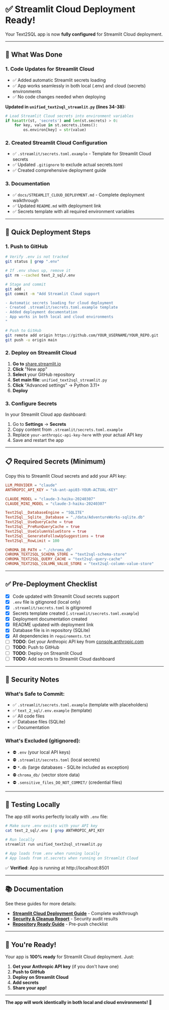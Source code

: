 # ✅ Streamlit Cloud Deployment Ready!

Your Text2SQL app is now **fully configured** for Streamlit Cloud deployment.

---

## 🎯 What Was Done

### 1. Code Updates for Streamlit Cloud
- ✅ Added automatic Streamlit secrets loading
- ✅ App works seamlessly in both local (.env) and cloud (secrets) environments
- ✅ No code changes needed when deploying

**Updated in `unified_text2sql_streamlit.py` (lines 34-38):**
```python
# Load Streamlit Cloud secrets into environment variables
if hasattr(st, 'secrets') and len(st.secrets) > 0:
    for key, value in st.secrets.items():
        os.environ[key] = str(value)
```

### 2. Created Streamlit Cloud Configuration
- ✅ `.streamlit/secrets.toml.example` - Template for Streamlit Cloud secrets
- ✅ Updated `.gitignore` to exclude actual secrets.toml
- ✅ Created comprehensive deployment guide

### 3. Documentation
- ✅ `docs/STREAMLIT_CLOUD_DEPLOYMENT.md` - Complete deployment walkthrough
- ✅ Updated `README.md` with deployment link
- ✅ Secrets template with all required environment variables

---

## 🚀 Quick Deployment Steps

### 1. Push to GitHub

```bash
# Verify .env is not tracked
git status | grep ".env"

# If .env shows up, remove it
git rm --cached text_2_sql/.env

# Stage and commit
git add .
git commit -m "Add Streamlit Cloud support

- Automatic secrets loading for cloud deployment
- Created .streamlit/secrets.toml.example template
- Added deployment documentation
- App works in both local and cloud environments
"

# Push to GitHub
git remote add origin https://github.com/YOUR_USERNAME/YOUR_REPO.git
git push -u origin main
```

### 2. Deploy on Streamlit Cloud

1. **Go to** [share.streamlit.io](https://share.streamlit.io)
2. **Click** "New app"
3. **Select** your GitHub repository
4. **Set main file**: `unified_text2sql_streamlit.py`
5. **Click** "Advanced settings" → Python 3.11+
6. **Deploy**

### 3. Configure Secrets

In your Streamlit Cloud app dashboard:

1. Go to **Settings** → **Secrets**
2. Copy content from `.streamlit/secrets.toml.example`
3. Replace `your-anthropic-api-key-here` with your actual API key
4. Save and restart the app

---

## 📋 Required Secrets (Minimum)

Copy this to Streamlit Cloud secrets and add your API key:

```toml
LLM_PROVIDER = "claude"
ANTHROPIC_API_KEY = "sk-ant-api03-YOUR-ACTUAL-KEY"

CLAUDE_MODEL = "claude-3-haiku-20240307"
CLAUDE_MINI_MODEL = "claude-3-haiku-20240307"

Text2Sql__DatabaseEngine = "SQLITE"
Text2Sql__Sqlite__Database = "./data/AdventureWorks-sqlite.db"
Text2Sql__UseQueryCache = true
Text2Sql__PreRunQueryCache = true
Text2Sql__UseColumnValueStore = true
Text2Sql__GenerateFollowUpSuggestions = true
Text2Sql__RowLimit = 100

CHROMA_DB_PATH = "./chroma_db"
CHROMA_TEXT2SQL_SCHEMA_STORE = "text2sql-schema-store"
CHROMA_TEXT2SQL_QUERY_CACHE = "text2sql-query-cache"
CHROMA_TEXT2SQL_COLUMN_VALUE_STORE = "text2sql-column-value-store"
```

---

## ✅ Pre-Deployment Checklist

- [x] Code updated with Streamlit Cloud secrets support
- [x] `.env` file is gitignored (local only)
- [x] `.streamlit/secrets.toml` is gitignored
- [x] Secrets template created (`.streamlit/secrets.toml.example`)
- [x] Deployment documentation created
- [x] README updated with deployment link
- [x] Database file is in repository (SQLite)
- [x] All dependencies in `requirements.txt`
- [ ] **TODO**: Get your Anthropic API key from [console.anthropic.com](https://console.anthropic.com/)
- [ ] **TODO**: Push to GitHub
- [ ] **TODO**: Deploy on Streamlit Cloud
- [ ] **TODO**: Add secrets to Streamlit Cloud dashboard

---

## 🔐 Security Notes

### What's Safe to Commit:
- ✅ `.streamlit/secrets.toml.example` (template with placeholders)
- ✅ `text_2_sql/.env.example` (template)
- ✅ All code files
- ✅ Database files (SQLite)
- ✅ Documentation

### What's Excluded (gitignored):
- ⛔ `.env` (your local API keys)
- ⛔ `.streamlit/secrets.toml` (local secrets)
- ⛔ `*.db` (large databases - SQLite included as exception)
- ⛔ `chroma_db/` (vector store data)
- ⛔ `.sensitive_files_DO_NOT_COMMIT/` (credential files)

---

## 🧪 Testing Locally

The app still works perfectly locally with `.env` file:

```bash
# Make sure .env exists with your API key
cat text_2_sql/.env | grep ANTHROPIC_API_KEY

# Run locally
streamlit run unified_text2sql_streamlit.py

# App loads from .env when running locally
# App loads from st.secrets when running on Streamlit Cloud
```

✅ **Verified**: App is running at http://localhost:8501

---

## 📚 Documentation

See these guides for more details:

- **[Streamlit Cloud Deployment Guide](docs/STREAMLIT_CLOUD_DEPLOYMENT.md)** - Complete walkthrough
- **[Security & Cleanup Report](SECURITY_AND_CLEANUP_REPORT.md)** - Security audit results
- **[Repository Ready Guide](REPOSITORY_READY.md)** - Pre-push checklist

---

## 🎉 You're Ready!

Your app is **100% ready** for Streamlit Cloud deployment. Just:

1. **Get your Anthropic API key** (if you don't have one)
2. **Push to GitHub**
3. **Deploy on Streamlit Cloud**
4. **Add secrets**
5. **Share your app!**

---

**The app will work identically in both local and cloud environments! 🚀**
